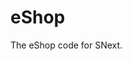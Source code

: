 # eShop
The eShop code for SNext.
<!-- [Editor](https://cube-enix.github.io/SN-Edit/index.html?special_cloud=true&fps=60&fencing=false&load_griffpatch=true&extension=https://cube-enix.github.io/Various%20File%20Hosting/SNConnect/newIndex.js&extension=https%3A%2F%2Futterdonkey.github.io%2Ftheme%2Fmod.js)
 -->
